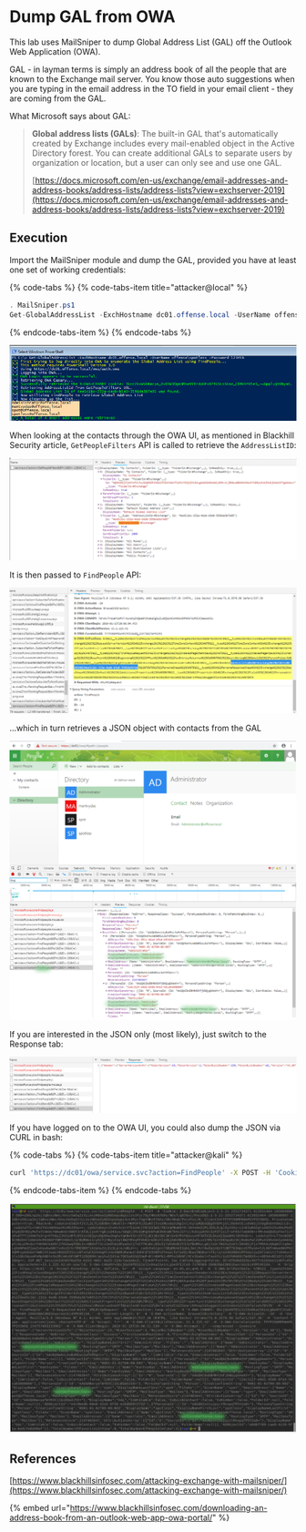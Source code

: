 # Dump GAL from OWA

This lab uses MailSniper to dump Global Address List \(GAL\) off the Outlook Web Application \(OWA\).

GAL - in layman terms is simply an address book of all the people that are known to the Exchange mail server. You know those auto suggestions when you are typing in the email address in the TO field in your email client - they are coming from the GAL.

What Microsoft says about GAL:

> **Global address lists \(GALs\)**: The built-in GAL that's automatically created by Exchange includes every mail-enabled object in the Active Directory forest. You can create additional GALs to separate users by organization or location, but a user can only see and use one GAL.
>
> [https://docs.microsoft.com/en-us/exchange/email-addresses-and-address-books/address-lists/address-lists?view=exchserver-2019](https://docs.microsoft.com/en-us/exchange/email-addresses-and-address-books/address-lists/address-lists?view=exchserver-2019)

## Execution

Import the MailSniper module and dump the GAL, provided you have at least one set of working credentials:

{% code-tabs %}
{% code-tabs-item title="attacker@local" %}
```csharp
. MailSniper.ps1
Get-GlobalAddressList -ExchHostname dc01.offense.local -UserName offense\spotless -Password 123456
```
{% endcode-tabs-item %}
{% endcode-tabs %}

![GAL successfully dumped](../.gitbook/assets/screenshot-from-2019-01-15-18-58-46.png)

When looking at the contacts through the OWA UI, as mentioned in Blackhill Security article, `GetPeopleFilters` API is called to retrieve the `AddressListID`:

![](../.gitbook/assets/screenshot-from-2019-01-15-20-16-39.png)

It is then passed to `FindPeople` API:

![](../.gitbook/assets/screenshot-from-2019-01-15-20-21-13.png)

...which in turn retrieves a JSON object with contacts from the GAL

![](../.gitbook/assets/screenshot-from-2019-01-15-19-03-13.png)

If you are interested in the JSON only \(most likely\), just switch to the Response tab:

![](../.gitbook/assets/screenshot-from-2019-01-15-20-12-57%20%281%29.png)

If you have logged on to the OWA UI, you could also dump the JSON via CURL in bash:

{% code-tabs %}
{% code-tabs-item title="attacker@kali" %}
```bash
curl 'https://dc01/owa/service.svc?action=FindPeople' -X POST -H 'Cookie: X-BackEndCookie=S-1-5-21-2552734371-813931464-1050690807-500=u56Lnp2ejJqBnszNmc/KnszSm5qZztLLnszH0seZy8bSnpudypzJzs3Pyc7GgYHNz87G0s/N0s7Lq87Gxc/PxczO&S-1-5-21-2552734371-813931464-1050690807-1106=u56Lnp2ejJqBnszNmc/KnszSm5qZztLLnszH0seZy8bSnpudypzJzs3Pyc7GgYHNz87G0s/O0s3Hq8/PxcvPxc/O; ClientId=TFFPI9GMPEWAPEYPZVIWXQ; PrivateComputer=true; PBack=0; cadata=ESW2hf2tJL2L7Czb69B+/VNo0l5+rM6POPTUJIv0Vj7vsXMUvbqXzNpIkl/GylwMQG4QQg9Y8PkjGlJXU94tEis0V03jSVdgBVUnhOm2cLE=; cadataTTL=lWhZTkknWXOawVEzMk2O5w==; cadataKey=J2xUs5cK+VfEie4cIY6lUI2mE/TkCnmPNm8GY8rJN4x0eZzPLJG5L6igl8y19Xy+i2nKIwKASgtsA8IhZ3uXHuPbd5QYpDZ0YB2yPwTxYCHmUcYWbwBnbt08EFJrAfUL1je4rYgk1iQ43za/S0q0j3Rk1bMqSG6Puk3h0cWkTh4sJ2TtJ/h2UypAVVcIzPZTicLTreFK9JfabW30+r4M+AeQQUGuFXof1iTsPx8TffjSXHeTa3rg+hTh8yZJKXieRfL9YSssSU1g+zRp09w2HqXvtqm0vtXrcCF7jLB3jBzSbC1KtQ+bYPoYQduxvhFS6TV2L8ky421wukMslBV9nQ==; cadataIV=LT7ecWINf5C9N2D4rIA8A1HcR936GFTNMtH3bVI/qr8UR0oi1+yhITjYBg1XIqt4W2YM+qPFXhKQrA0ExhlsObjAdd3KnExbAZwlLoz1YMLTo+tEKhpa6zSKjHvWsPwCZdRuXIOhvUeIyUA6XqpT/ALuCM+QzrY4K96CkkOhl276SAwqTO8cJ++9BdrF7Jcz2e0lWjdPyaXcCj7xCY7Ku6ci8SU2jfohVhUDJYJJo7DURhvLg8jto3r7Wihx2xk7/36V8SjFjz7PDhXiGKqHJltq9erLqXeNPmdZ1pwIxHywbwGNCYxdsnIrkrFRE9DRTiKrpGv2zLEz3LpcA/oBLA==; cadataSig=crGDgMGnHI1qkLJecj9/CHvQqjn8zYtdBTTU3HpszGTRysm+5JL80TnWuedWVPh3XQMFuyUdobef4WBJ3t1waLhBSGIPJSxis8fxCwChZ4nDgRlvnU4N8MJMwmw2l8dHCQTb950FGZYeuwiTxTwVQcHUwvtNQ6urkf4jlqro24G386GvPPXXpvjwZAfimSitjfzO4AucI1lv1Qbt6psmPnMphNDtn3n3R/eKvGPJWPT12DQOO4/qeyhv1Idtmi7QGSqASSQXNwP+Dtn0WPb2+RPtu3dhNf/KC+3babolnTavkYc/ioIVhHUA9J7mO8XX+c+0E94vBI1DYjJVOV2QUg==; ASP.NET_SessionId=0476a55e-b193-4001-ba25-214c7aa1ebc2; TimeOffset=0; Eac_CmdletLogging=false; UC=df6d6d163ec4477cb1b5ee11d6fcd5ae; AppcacheVer=15.1.225.42:en-uswrld; X-OWA-CANARY=DGcjQo94fESiIolOxDka23AinLgbe9YIJCe8-7U7KhN9-2OKKXNACOK61kwxroUcki4YMtH51O4.' -H 'Origin: https://dc01' -H 'Accept-Encoding: gzip, deflate, br' -H 'Accept-Language: en-US,en;q=0.9' -H 'X-OWA-UrlPostData: %7B%22__type%22%3A%22FindPeopleJsonRequest%3A%23Exchange%22%2C%22Header%22%3A%7B%22__type%22%3A%22JsonRequestHeaders%3A%23Exchange%22%2C%22RequestServerVersion%22%3A%22Exchange2013%22%2C%22TimeZoneContext%22%3A%7B%22__type%22%3A%22TimeZoneContext%3A%23Exchange%22%2C%22TimeZoneDefinition%22%3A%7B%22__type%22%3A%22TimeZoneDefinitionType%3A%23Exchange%22%2C%22Id%22%3A%22GMT%20Standard%20Time%22%7D%7D%7D%2C%22Body%22%3A%7B%22__type%22%3A%22FindPeopleRequest%3A%23Exchange%22%2C%22IndexedPageItemView%22%3A%7B%22__type%22%3A%22IndexedPageView%3A%23Exchange%22%2C%22BasePoint%22%3A%22Beginning%22%2C%22Offset%22%3A0%2C%22MaxEntriesReturned%22%3A50%7D%2C%22QueryString%22%3Anull%2C%22ParentFolderId%22%3A%7B%22__type%22%3A%22TargetFolderId%3A%23Exchange%22%2C%22BaseFolderId%22%3A%7B%22__type%22%3A%22AddressListId%3A%23Exchange%22%2C%22Id%22%3A%224ee5c1bc-232a-4edb-b5e0-3596da3b7e05%22%7D%7D%2C%22PersonaShape%22%3A%7B%22__type%22%3A%22PersonaResponseShape%3A%23Exchange%22%2C%22BaseShape%22%3A%22Default%22%2C%22AdditionalProperties%22%3A%5B%7B%22__type%22%3A%22PropertyUri%3A%23Exchange%22%2C%22FieldURI%22%3A%22PersonaAttributions%22%7D%5D%7D%2C%22ShouldResolveOneOffEmailAddress%22%3Afalse%2C%22SearchPeopleSuggestionIndex%22%3Afalse%7D%7D' -H 'Action: FindPeople' -H 'X-Requested-With: XMLHttpRequest' -H 'Connection: keep-alive' -H 'X-OWA-CANARY: DGcjQo94fESiIolOxDka23AinLgbe9YIJCe8-7U7KhN9-2OKKXNACOK61kwxroUcki4YMtH51O4.' -H 'Content-Length: 0' -H 'X-OWA-ActionName: BrowseInDirectory' -H 'X-OWA-ActionId: -34' -H 'User-Agent: Mozilla/5.0 (Windows NT 6.1; Win64; x64) AppleWebKit/537.36 (KHTML, like Gecko) Chrome/71.0.3578.98 Safari/537.36' -H 'Content-Type: application/json; charset=UTF-8' -H 'Accept: */*' -H 'X-OWA-ClientBuildVersion: 15.1.225.42' -H 'X-OWA-CorrelationId: TFFPI9GMPEWAPEYPZVIWXQ_154757883153962' -H 'X-OWA-ClientBegin: 2019-01-15T19:00:31.539' -H 'X-OWA-Attempt: 1' --compressed --insecure
```
{% endcode-tabs-item %}
{% endcode-tabs %}

![](../.gitbook/assets/screenshot-from-2019-01-15-19-26-46%20%281%29.png)

## References

[https://www.blackhillsinfosec.com/attacking-exchange-with-mailsniper/](https://www.blackhillsinfosec.com/attacking-exchange-with-mailsniper/)

{% embed url="https://www.blackhillsinfosec.com/downloading-an-address-book-from-an-outlook-web-app-owa-portal/" %}



